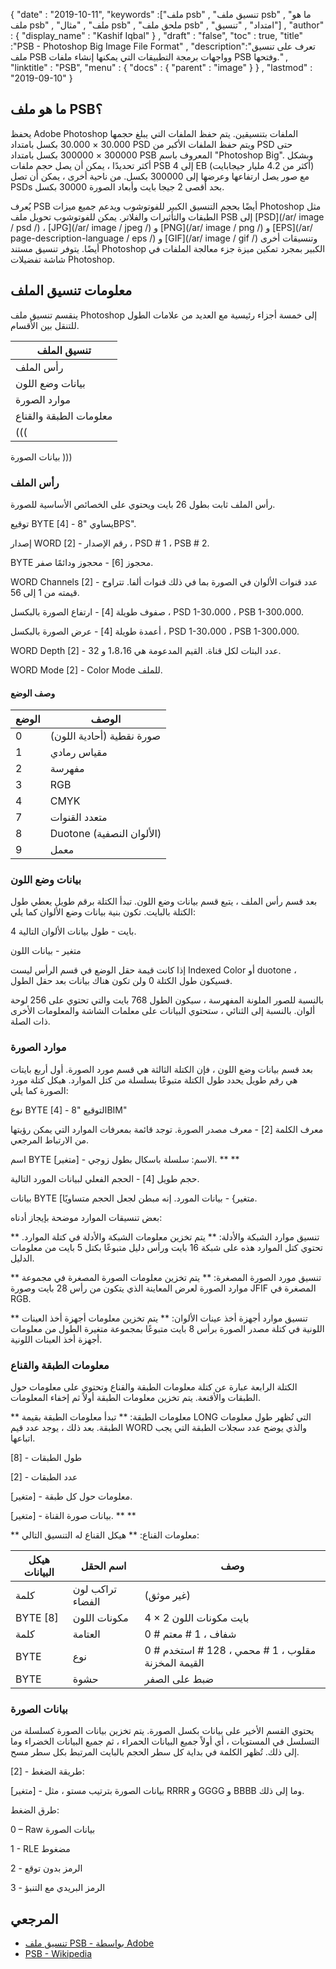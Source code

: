 {
  "date" : "2019-10-11",
  "keywords" :["ملف psb" , "تنسيق ملف psb" , "ما هو ملف psb" , "ملف" , "مثال psb" , "ملحق ملف psb" , "امتداد" , "تنسيق"] ,
  "author" : {
    "display_name" : "Kashif Iqbal"
} ,
  "draft" : "false",
  "toc" : true,
  "title" :"PSB - Photoshop Big Image File Format" ,
  "description":"تعرف على تنسيق ملف PSB وواجهات برمجة التطبيقات التي يمكنها إنشاء ملفات PSB وفتحها." ,
  "linktitle" : "PSB",
  "menu" : {
    "docs" : {
      "parent" : "image"
}
} ,
  "lastmod" : "2019-09-10"
}

## ما هو ملف PSB؟
يحفظ Adobe Photoshop الملفات بتنسيقين. يتم حفظ الملفات التي يبلغ حجمها 30.000 × 30.000 بكسل بامتداد PSD ويتم حفظ الملفات الأكبر من PSD حتى 300000 × 300000 بكسل بامتداد PSB المعروف باسم "Photoshop Big". وبشكل أكثر تحديدًا ، يمكن أن يصل حجم ملفات PSB إلى 4 EB (أكثر من 4.2 مليار جيجابايت) مع صور يصل ارتفاعها وعرضها إلى 300000 بكسل. من ناحية أخرى ، يمكن أن تصل PSDs بحد أقصى 2 جيجا بايت وأبعاد الصورة 30000 بكسل.

يُعرف PSB أيضًا بحجم التنسيق الكبير للفوتوشوب ويدعم جميع ميزات Photoshop مثل الطبقات والتأثيرات والفلاتر. يمكن للفوتوشوب تحويل ملف PSB إلى [PSD](/ar/ image / psd /) ، [JPG](/ar/ image / jpeg /) و [PNG](/ar/ image / png /) و [EPS](/ar/ page-description-language / eps /) و [GIF](/ar/ image / gif /) وتنسيقات أخرى أيضًا. يتوفر تنسيق مستند Photoshop الكبير بمجرد تمكين ميزة جزء معالجة الملفات في شاشة تفضيلات Photoshop.

## معلومات تنسيق الملف ##

ينقسم تنسيق ملف Photoshop إلى خمسة أجزاء رئيسية مع العديد من علامات الطول للتنقل بين الأقسام.

| تنسيق الملف
---|
| رأس الملف
| بيانات وضع اللون
| موارد الصورة
| معلومات الطبقة والقناع
| (((
بيانات الصورة
)))

### رأس الملف ###

رأس الملف ثابت بطول 26 بايت ويحتوي على الخصائص الأساسية للصورة.

توقيع BYTE [4] - يساوي "8BPS".

إصدار WORD [2] - رقم الإصدار ، PSD # 1 ، PSB # 2.

BYTE محجوز [6] - محجوز ودائمًا صفر.

WORD Channels [2] - عدد قنوات الألوان في الصورة بما في ذلك قنوات ألفا. تتراوح قيمته من 1 إلى 56.

صفوف طويلة [4] - ارتفاع الصورة بالبكسل ، PSD 1-30،000 ، PSB 1-300،000.

أعمدة طويلة [4] - عرض الصورة بالبكسل ، PSD 1-30،000 ، PSB 1-300،000.

WORD Depth [2] - عدد البتات لكل قناة. القيم المدعومة هي 1،8،16 و 32.

WORD Mode [2] - Color Mode للملف.

#### وصف الوضع ####


| الوضع | الوصف
---|---|
| 0 | صورة نقطية (أحادية اللون)
| 1 | مقياس رمادي
| 2 | مفهرسة
| 3 | RGB
| 4 | CMYK
| 7 | متعدد القنوات
| 8 | Duotone (الألوان النصفية)
| 9 | معمل

### بيانات وضع اللون ###

بعد قسم رأس الملف ، يتبع قسم بيانات وضع اللون. تبدأ الكتلة برقم طويل يعطي طول الكتلة بالبايت. تكون بنية بيانات وضع الألوان كما يلي:

4 بايت - طول بيانات الألوان التالية.

متغير - بيانات اللون

إذا كانت قيمة حقل الوضع في قسم الرأس ليست Indexed Color أو duotone ، فسيكون طول الكتلة 0 ولن تكون هناك بيانات بعد حقل الطول.

بالنسبة للصور الملونة المفهرسة ، سيكون الطول 768 بايت والتي تحتوي على 256 لوحة ألوان. بالنسبة إلى الثنائي ، ستحتوي البيانات على معلمات الشاشة والمعلومات الأخرى ذات الصلة.

### موارد الصورة ###

بعد قسم بيانات وضع اللون ، فإن الكتلة الثالثة هي قسم مورد الصورة. أول أربع بايتات هي رقم طويل يحدد طول الكتلة متبوعًا بسلسلة من كتل الموارد. هيكل كتلة مورد الصورة كما يلي:

نوع BYTE [4] - التوقيع "8BIM"

معرف الكلمة [2] - معرف مصدر الصورة. توجد قائمة بمعرفات الموارد التي يمكن رؤيتها من الارتباط المرجعي.

اسم BYTE [متغير] - الاسم: سلسلة باسكال بطول زوجي. ** **

حجم طويل [4] - الحجم الفعلي لبيانات المورد التالية.

بيانات BYTE [متغير} - بيانات المورد. إنه مبطن لجعل الحجم متساويًا.

بعض تنسيقات الموارد موضحة بإيجاز أدناه:

** تنسيق موارد الشبكة والأدلة: ** يتم تخزين معلومات الشبكة والأدلة في كتلة الموارد. تحتوي كتل الموارد هذه على شبكة 16 بايت ورأس دليل متبوعًا بكتل 5 بايت من معلومات الدليل.

** تنسيق مورد الصورة المصغرة: ** يتم تخزين معلومات الصورة المصغرة في مجموعة موارد الصورة لعرض المعاينة الذي يتكون من رأس 28 بايت وصورة JFIF المصغرة في RGB.

** تنسيق موارد أجهزة أخذ عينات الألوان: ** يتم تخزين معلومات أجهزة أخذ العينات اللونية في كتلة مصدر الصورة برأس 8 بايت متبوعًا بمجموعة متغيرة الطول من معلومات أجهزة أخذ العينات اللونية.

### معلومات الطبقة والقناع ###

الكتلة الرابعة عبارة عن كتلة معلومات الطبقة والقناع وتحتوي على معلومات حول الطبقات والأقنعة. يتم تخزين معلومات الطبقة أولاً ثم إخفاء المعلومات.

** معلومات الطبقة: ** تبدأ معلومات الطبقة بقيمة LONG التي تُظهر طول معلومات الطبقة. بعد ذلك ، يوجد عدد قيم WORD والذي يوضح عدد سجلات الطبقة التي يجب اتباعها.

[8] - طول الطبقات

[2] - عدد الطبقات

[متغير] - معلومات حول كل طبقة.

[متغير] - بيانات صورة القناة. ** **

** معلومات القناع: ** هيكل القناع له التنسيق التالي:


| هيكل البيانات | اسم الحقل | وصف
---|---|---|
| كلمة | تراكب لون الفضاء | (غير موثق)
| BYTE [8] | مكونات اللون | 4 × 2 بايت مكونات اللون
| كلمة | العتامة | 0 # شفاف ، 1 # معتم
| BYTE | نوع | 0 # مقلوب ، 1 # محمي ، 128 # استخدم القيمة المخزنة
| BYTE | حشوة | ضبط على الصفر

### بيانات الصورة ###

يحتوي القسم الأخير على بيانات بكسل الصورة. يتم تخزين بيانات الصورة كسلسلة من التسلسل في المستويات ، أي أولاً جميع البيانات الحمراء ، ثم جميع البيانات الخضراء وما إلى ذلك. تُظهر الكلمة في بداية كل سطر الحجم بالبايت المرتبط بكل سطر مسح.

[2] - طريقة الضغط:

[متغير] - بيانات الصورة بترتيب مستو ، مثل RRRR و GGGG و BBBB وما إلى ذلك.

طرق الضغط:

0 – Raw بيانات الصورة

1 - RLE مضغوط

2 - الرمز بدون توقع

3 - الرمز البريدي مع التنبؤ

## المرجعي ##

* [تنسيق ملف PSB - بواسطة Adobe](https://www.adobe.com/devnet-apps/photoshop/fileformatashtml/)
* [PSB - Wikipedia](https://en.wikipedia.org/wiki/Adobe_Photoshop#File_format)

